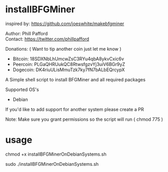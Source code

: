 installBFGMiner
===============

inspired by: https://github.com/joeswhite/makebfgminer

Author: Phill Pafford<br />
Contact: https://twitter.com/phillpafford

Donations: ( Want to tip another coin just let me know )

 - Bitcoin: 18SDXNbLhUmcwZsC3RYu4qbA8ykvCxic6v
 - Peercoin: PLGaQHRUukQC8RtwsfgzvYj3uiV6BGr9yZ
 - Dogecoin: DK4riuULisMmuTzk7ky7fN7bALbEQrcypX

A Simple shell script to install BFGMiner and all required packages

Supported OS's

 - Debian

If you'd like to add support for another system please create a PR

Note: Make sure you grant permissions so the script will run ( chmod 775 )

usage
===============

chmod +x installBFGMinerOnDebianSystems.sh

sudo ./installBFGMinerOnDebianSystems.sh